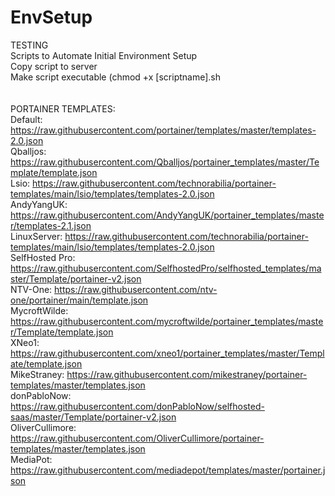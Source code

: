 # EnvSetup
TESTING<br>
Scripts to Automate Initial Environment Setup<br>
Copy script to server<br>
Make script executable (chmod +x [scriptname].sh<br>
<br>
<br>
PORTAINER TEMPLATES:<br>
Default: https://raw.githubusercontent.com/portainer/templates/master/templates-2.0.json<br>
Qballjos: https://raw.githubusercontent.com/Qballjos/portainer_templates/master/Template/template.json<br>Lsio: https://raw.githubusercontent.com/technorabilia/portainer-templates/main/lsio/templates/templates-2.0.json<br>
AndyYangUK: https://raw.githubusercontent.com/AndyYangUK/portainer_templates/master/templates-2.1.json<br>
LinuxServer: https://raw.githubusercontent.com/technorabilia/portainer-templates/main/lsio/templates/templates-2.0.json<br>
SelfHosted Pro: https://raw.githubusercontent.com/SelfhostedPro/selfhosted_templates/master/Template/portainer-v2.json<br>
NTV-One: https://raw.githubusercontent.com/ntv-one/portainer/main/template.json<br>
MycroftWilde: https://raw.githubusercontent.com/mycroftwilde/portainer_templates/master/Template/template.json<br>
XNeo1: https://raw.githubusercontent.com/xneo1/portainer_templates/master/Template/template.json<br>
MikeStraney: https://raw.githubusercontent.com/mikestraney/portainer-templates/master/templates.json<br>
donPabloNow: https://raw.githubusercontent.com/donPabloNow/selfhosted-saas/master/Template/portainer-v2.json<br>
OliverCullimore: https://raw.githubusercontent.com/OliverCullimore/portainer-templates/master/templates.json<br>
MediaPot: https://raw.githubusercontent.com/mediadepot/templates/master/portainer.json

